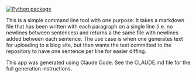 [![Python package](https://github.com/poldrack/mdnewline/actions/workflows/python-package.yml/badge.svg)](https://github.com/poldrack/mdnewline/actions/workflows/python-package.yml)

This is a simple command line tool with one purpose: It takes a markdown file that has been written with 
each paragraph on a single line (i.e. no newlines between sentences) and returns a the same file with
newlines added between each sentence.  The use case is when one generates text for uploading to a 
blog site, but then wants the text committed to the repository to have one sentence per line for 
easier diffing.  

This app was generated using Claude Code.  See the CLAUDE.md file for the full generation instructions.
